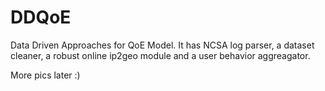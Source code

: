 DDQoE
=====
<!--[![Build Status](https://travis-ci.org/logicmd/DDQoE.png?branch=master)](https://travis-ci.org/logicmd/DDQoE)-->

Data Driven Approaches for QoE Model. 
It has NCSA log parser, a dataset cleaner, a robust online ip2geo module and a user behavior aggreagator.

More pics later :)


